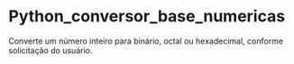 # Python_conversor_base_numericas
Converte um número inteiro para binário, octal ou hexadecimal, conforme solicitação do usuário.
